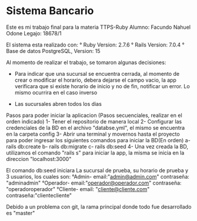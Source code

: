 # Sistema Bancario

Este es mi trabajo final para la materia TTPS-Ruby
Alumno: Facundo Nahuel Odone
Legajo: 18678/1

El sistema esta realizado con:
° Ruby Version: 2.7.6
° Rails Version: 7.0.4
° Base de datos PostgreSQL, Version: 15

Al momento de realizar el trabajo, se tomaron algunas decisiones:

- Para indicar que una sucursal se encuentra cerrada, al momento de crear o modificar el horario, debera dejarse el campo vacio, la app verificara que si existe horario de inicio y no de fin, notificar un error. Lo mismo ocurrira en el caso inverso

- Las sucursales abren todos los dias

Pasos para poder iniciar la aplicacion (Pasos secuenciales, realizar en el orden indicado)
1- Tener el repositorio de manera local
2- Configurar las credenciales de la BD en el archivo "databse.yml", el mismo se encuentra en la carpeta config
3- Abrir una terminal y movernos hasta el proyecto para poder ingresar los siguientes comandos para iniciar la BD(En orden)
a- rails db:create
b- rails db:migrate
c- rails db:seed
4- Una vez creada la BD, utilizamos el comando "rails s" para iniciar la app, la misma se inicia en la direccion "localhost:3000"

El comando db:seed iniciara La sucursal de prueba, su horario de prueba y 3 usuarios, los cuales son:
°Admin- email:"admin@admin.com" contraseña: "adminadmin"
°Operador- email:"operador@operador.com" contraseña: "operadoroperador"
°Cliente- email: "cliente@cliente.com" contraseña:"clientecliente"

Debido a un problema con git, la rama principal donde todo fue desarrollado es "master"
